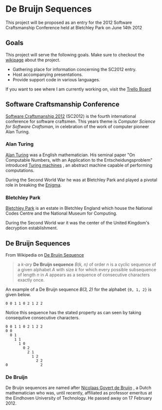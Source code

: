 De Bruijn Sequences
===================

This project will be proposed as an entry for the 2012 Software
Craftsmanship Conference held at Bletchley Park on June 14th 2012

Goals
-----

This project will serve the following goals. Make sure to checkout the
[wikipage](https://github.com/dvberkel/debruijn/wiki "Project wiki pages") about the project.

* Gathering place for information concerning the SC2012 entry.
* Host accompanying presentations.
* Provide support code in various languages.

If you want to see where I am currently working on, visit the
[Trello Board](https://trello.com/board/debruijn/4f4f58f89763e9d6727febff "Trello board for De Bruijn Sequences")

Software Craftsmanship Conference
---------------------------------

[Software Craftsmanship 2012](http://www.codemanship.co.uk/softwarecraftsmanship/ "Homepage for SC2012")
(SC2012) is the fourth international conference for software
craftsmen. This years theme is *Computer Science for Software
Craftsman*, in celebration of the work of computer pioneer Alan
Turing.

### Alan Turing

[Alan Turing](http://en.wikipedia.org/wiki/Alan_Turing "Wikipedia on Alan Turing")
was a English mathematician. His seminal paper "On Computable Numbers,
with an Application to the Entscheidungsproblem" introduced
[Turing machines](http://en.wikipedia.org/wiki/Turing_machine "Wikipedia on Turing Machines")
, an abstract machine capable of performing computations.

During the Second World War he was at Bletchley Park and played a
pivotal role in breaking the
[Enigma](http://en.wikipedia.org/wiki/Enigma_machine "Wikipedia on the Enigma").

### Bletchley Park

[Bletchley Park](http://en.wikipedia.org/wiki/Bletchley_Park "Wikipedia on Bletchley Park")
is an estate in Bletchley England which house the National Codes
Centre and the National Museum for Computing.

During the Second World war it was the center of the United Kingdom's
decryption establishment.

De Bruijn Sequences
-------------------

From Wikipedia on [De Bruijn Sequence](http://en.wikipedia.org/wiki/De_Bruijn_sequence "Wikipedia on De Bruijn Sequence")

> a *k-ary* **De Bruijn sequence** *B(k, n)* of order *n* is a cyclic
> sequence of a given alphabet *A* with size *k* for which every possible
> subsequence of length *n* in *A* appears as a sequence of consecutive
> characters exactly once.

An example of a De Bruijn sequence *B(3, 2)* for the alphabet
`{0, 1, 2}` is given below.

    0 0 1 1 0 2 1 2 2

Notice this sequence has the stated property as can seen by taking
consequtive consecutive characters.

    0 0 1 1 0 2 1 2 2
    0 0
      0 1
        1 1
          1 0
            0 2
              2 1
                1 2
                  2 2
    0               2

### De Bruijn

De Bruijn sequences are named after
[Nicolaas Govert de Bruijn](http://en.wikipedia.org/wiki/Nicolaas_Govert_de_Bruijn "Wikipedia on Nicolaas de Bruijn")
, a Dutch mathematician who was, until recently, affiliated as
professor emeritus at the Eindhoven University of Technology. He
passed away on 17 February 2012.
